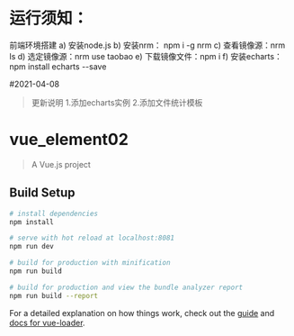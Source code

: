 # 运行须知：

前端环境搭建
a)	安装node.js
b)	安装nrm：  npm i -g nrm
c)	查看镜像源：nrm ls
d)	选定镜像源：nrm use taobao
e)	下载镜像文件：npm i
f)  安装echarts：npm install echarts --save

#2021-04-08
> 更新说明
> 1.添加echarts实例
> 2.添加文件统计模板


# vue_element02

> A Vue.js project

## Build Setup

``` bash
# install dependencies
npm install

# serve with hot reload at localhost:8081
npm run dev

# build for production with minification
npm run build

# build for production and view the bundle analyzer report
npm run build --report
```

For a detailed explanation on how things work, check out the [guide](http://vuejs-templates.github.io/webpack/) and [docs for vue-loader](http://vuejs.github.io/vue-loader).
